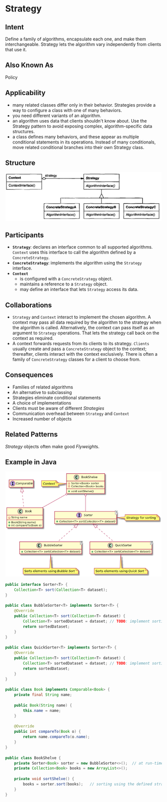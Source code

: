 # Strategy

## Intent

Define a family of algorithms, encapsulate each one, and make them interchangeable. Strategy lets the algorithm vary independently from clients that use it.

## Also Known As

Policy

## Applicability

* many related classes differ only in their behavior. Strategies provide a way to configure a class with one of many behaviors.
* you need different variants of an algorithm.
* an algorithm uses data that clients shouldn't know about. Use the Strategy pattern to avoid exposing complex, algorithm-specific data structures.
* a class defines many behaviors, and these appear as multiple conditional statements in its operations. Instead of many conditionals, move related conditional branches into their own Strategy class.

## Structure

![Image of the structure for the Strategy Pattern](./image/strategy.png "Structure for the Strategy Pattern")

## Participants

* **`Strategy`**: declares an interface common to all supported algorithms. `Context` uses this interface to call the algorithm defined by a `ConcreteStrategy`.
* **`ConcreteStrategy`**: implements the algorithm using the `Strategy` interface.
* **`Context`**
  - is configured with a `ConcreteStrategy` object.
  - maintains a reference to a `Strategy` object.
  - may define an interface that lets `Strategy` access its data.

## Collaborations

* `Strategy` and `Context` interact to implement the chosen algorithm. A context may pass all data required by the algorithm to the strategy when the algorithm is called. Alternatively, the context can pass itself as an argument to `Strategy` operations. That lets the strategy call back on the context as required.
* A context forwards requests from its clients to its strategy. `Clients` usually create and pass a `ConcreteStrategy` object to the context; thereafter, clients interact with the context exclusively. There is often a family of `ConcreteStrategy` classes for a client to choose from.

## Consequences

* Families of related algorithms
* An alternative to subclassing
* Strategies eliminate conditional statements
* A choice of implementations
* Clients must be aware of different *Strategies*
* Communication overhead between `Strategy` and `Context`
* Increased number of objects

## Related Patterns

*Strategy* objects often make good *Flyweight*s.

## Example in Java

![Class Diagram for Strategy](./image/code_class_design.png "Class Diagram for Strategy pattern example")

```java
public interface Sorter<T> {
    Collection<T> sort(Collection<T> dataset);
}

public class BubbleSorter<T> implements Sorter<T> {
    @Override
    public Collection<T> sort(Collection<T> dataset) {
        Collection<T> sortedDataset = dataset; // TODO: implement sorting
        return sortedDataset;
    }
}

public class QuickSorter<T> implements Sorter<T> {
    @Override
    public Collection<T> sort(Collection<T> dataset) {
        Collection<T> sortedDataset = dataset; // TODO: implement sorting
        return sortedDataset;
    }
}

public class Book implements Comparable<Book> {
    private final String name;

    public Book(String name) {
        this.name = name;
    }

    @Override
    public int compareTo(Book o) {
        return name.compareTo(o.name);
    }
}

public class BookShelve {
    private Sorter<Book> sorter = new BubbleSorter<>();  // at run-time, the strategy can be change as needed by setting a new sorter from the ones available
    private Collection<Book> books = new ArrayList<>();

    private void sortShelve() {
        books = sorter.sort(books);   // sorting using the defined strategy
    }
}
```
